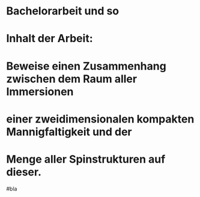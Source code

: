# Bachelorarbeit und so
# Inhalt der Arbeit:
# Beweise einen Zusammenhang zwischen dem Raum aller Immersionen
# einer zweidimensionalen kompakten Mannigfaltigkeit und der 
# Menge aller Spinstrukturen auf dieser.
#bla
